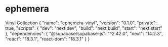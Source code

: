 # ephemera
Vinyl Collection
{
  "name": "ephemera-vinyl",
  "version": "0.1.0",
  "private": true,
  "scripts": {
    "dev": "next dev",
    "build": "next build",
    "start": "next start"
  },
  "dependencies": {
    "@supabase/supabase-js": "^2.42.0",
    "next": "14.2.3",
    "react": "18.3.1",
    "react-dom": "18.3.1"
  }
}
